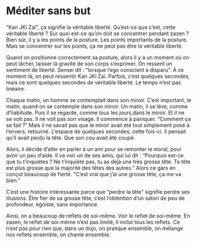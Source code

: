 # Méditer sans but

“Kan JKi Zaï”, ça signifie la véritable liberté. Qu’est-ce que c’est, cette véritable liberté ? Sur quoi est-ce qu’on doit se concentrer pendant zazen ? Bien sûr, il y a les points de la posture. Les points importants de la posture. Mais se concentrer sur les points, ça ne peut pas être la véritable liberté.

Quand on positionne correctement sa posture, alors il y a un moment où on peut lâcher, laisser la gravité de son corps s’exprimer. On ressent un sentiment de liberté. Sensei dit : “lorsque l’ego conscient a disparu”. À ce moment-là, on peut ressentir Kan JKi Zaï. Parfois, c’est quelques secondes, mais ce sont quelques secondes de véritable liberté. Le temps n’est pas linéaire.

Chaque matin, un homme se contemplait dans son miroir. C’est important, le matin, quand on se contemple dans son miroir. Un matin, il se lève, comme d’habitude. Puis il se regarde, comme tous les jours,dans le miroir. Et il ne se voit pas. Il ne voit pas son visage. Il commence à paniquer. “Comment ça se fait ?” Mais il ne savait pas que le miroir avait été tout simplement posé à l’envers, retourné. L’espace de quelques secondes, cette fois-ci. Il pensait qu’il avait perdu la tête. Que son cou avait été coupé.

Alors, il décide d’aller en parler à un ami pour se remonter le moral, pour avoir un peu d’aide. Il va voir un de ses amis, qui lui dit : “Pourquoi est-ce que tu t’inquiètes ? Ne t’inquiète pas, tu as déjà une très grosse tête. Ta tête est plus grosse que la majorité des têtes des autres.” Alors ce gars en conçut beaucoup de fierté. “C’est vrai que j’ai une grosse tête, ça me va bien.”

C’est une histoire intéressante parce que “perdre la tête” signifie perdre ses illusions. Être fier de sa grosse tête, c’est l’obtention d’un satori de peu de profondeur, égoïste, sans importance.

Ainsi, on a beaucoup de reflets de soi-même. Voir le reflet de soi-même. En zazen, le reflet de soi-même n’est pas limité, il inclut tous les reflets. Ce n’est pas pour rien que, dans un dojo, on pratique ensemble, on mélange nos reflets ensemble, on chante ensemble.
